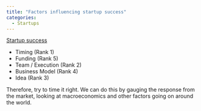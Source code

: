 ```yaml
---
title: "Factors influencing startup success"
categories:
  - Startups
---
```


[Startup success](https://www.youtube.com/watch?v=bNpx7gpSqbY&ab_channel=TED)

- Timing (Rank 1)
- Funding (Rank 5)
- Team / Execution (Rank 2)
- Business Model (Rank 4)
- Idea (Rank 3)

Therefore, try to time it right. We can do this by gauging the response from 
the market, looking at macroeconomics and other factors going on around the world.